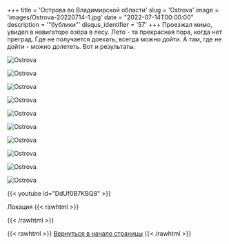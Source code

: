 +++
title = 'Острова во Владимирской области'
slug = 'Ostrova'
image = 'images/Ostrova-20220714-1.jpg'
date = "2022-07-14T00:00:00"
description = '"бублики"'
disqus_identifier = '57'
+++
Проезжал мимо, увидел в навигаторе озёра в лесу.
Лето - та прекрасная пора, когда нет преград.
Где не получается доехать, всегда можно дойти.
А там, где не дойти - можно долететь.
Вот и результаты.

![Ostrova](/images/Ostrova-20220714-2.jpg)

![Ostrova](/images/Ostrova-20220714-3.jpg)

![Ostrova](/images/Ostrova-20220714-4.jpg)

![Ostrova](/images/Ostrova-20220714-5.jpg)

![Ostrova](/images/Ostrova-20220714-6.jpg)

![Ostrova](/images/Ostrova-20220714-7.jpg)

![Ostrova](/images/Ostrova-20220714-8.jpg)

![Ostrova](/images/Ostrova-20220714-9.jpg)

![Ostrova](/images/Ostrova-20220714-10.jpg)

![Ostrova](/images/Ostrova-20220714-11.jpg)

{{< youtube id="DdUf0B7KBQ8" >}}

Локация
{{< rawhtml >}}
<script type="text/javascript" charset="utf-8" async src="https://api-maps.yandex.ru/services/constructor/1.0/js/?um=constructor%3A32c5fae2646aef591ca12ed8f1b025139b7bc5848eb4b3a3d42ba1ccf5b5ddc4&amp;width=598&amp;height=400&amp;lang=ru_RU&amp;scroll=true"></script>
{{< /rawhtml >}}

{{< rawhtml >}}
<a href="#">Вернуться в начало страницы</a>
{{< /rawhtml >}}
